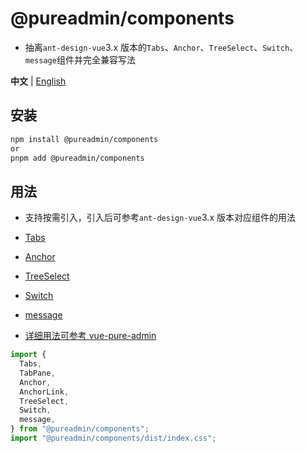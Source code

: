 # @pureadmin/components

- 抽离`ant-design-vue`3.x 版本的`Tabs`、`Anchor`、`TreeSelect`、`Switch`、`message`组件并完全兼容写法

**中文** | [English](./README-en.md)

## 安装

```bash
npm install @pureadmin/components
or
pnpm add @pureadmin/components
```

## 用法

- 支持按需引入，引入后可参考`ant-design-vue`3.x 版本对应组件的用法

- [Tabs](https://next.antdv.com/components/tabs-cn)
- [Anchor](https://next.antdv.com/components/anchor-cn)
- [TreeSelect](https://next.antdv.com/components/tree-select-cn)
- [Switch](https://www.antdv.com/components/switch-cn)
- [message](https://www.antdv.com/components/message-cn)

- [详细用法可参考 vue-pure-admin](https://github.com/xiaoxian521/vue-pure-admin)

```ts
import {
  Tabs,
  TabPane,
  Anchor,
  AnchorLink,
  TreeSelect,
  Switch,
  message,
} from "@pureadmin/components";
import "@pureadmin/components/dist/index.css";
```
